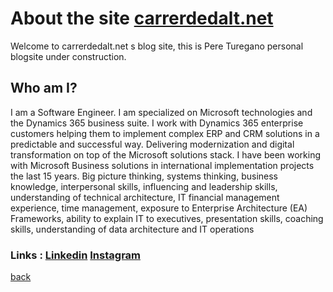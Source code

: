 # About the site [carrerdedalt.net](http://www.carrerdedalt.net/)
Welcome to carrerdedalt.net s blog site, this is Pere Turegano personal blogsite under construction.
## Who am I?
I am a Software Engineer. I am specialized on Microsoft technologies and the Dynamics 365 business suite. I work with Dynamics 365 enterprise customers helping them to implement complex ERP and CRM solutions in a predictable 
 and successful way. Delivering modernization and digital transformation on top of the Microsoft solutions stack. I have been working with Microsoft Business solutions in international implementation projects the last 15 years. 
Big picture thinking, systems thinking, business knowledge, interpersonal skills, influencing and leadership skills, understanding of technical architecture, IT financial management experience, time management, exposure to Enterprise Architecture (EA) Frameworks, ability to explain IT to executives, presentation skills, coaching skills, understanding of data architecture and IT operations


### Links : [Linkedin](https://www.linkedin.com/in/pturegano/) [Instagram](https://www.instagram.com/carrerdedalt_2020/)

[back](./)
